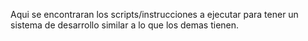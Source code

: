 Aqui se encontraran los scripts/instrucciones a ejecutar para tener un sistema
de desarrollo similar a lo que los demas tienen.
